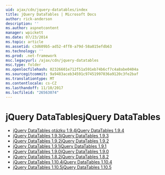 ```yaml
---
uid: ajax/cdn/jquery-datatables/index
title: jQuery DataTables | Microsoft Docs
author: rick-anderson
description: ''
ms.author: aspnetcontent
manager: wpickett
ms.date: 07/23/2014
ms.topic: article
ms.assetid: c3d609b5-ad52-4ff8-a79d-58a815efdb63
ms.technology: ''
ms.prod: .net-framework
msc.legacyurl: /ajax/cdn/jquery-datatables
msc.type: folder
ms.openlocfilehash: 02326601e712f51a591eb74b6cf7c4a8abe0404a
ms.sourcegitcommit: 9a9483aceb34591c97451997036a9120c3fe2baf
ms.translationtype: MT
ms.contentlocale: cs-CZ
ms.lasthandoff: 11/10/2017
ms.locfileid: "26563074"
---
```

<a name="jquery-datatables"></a><span data-ttu-id="32e8d-102">jQuery DataTables</span><span class="sxs-lookup"><span data-stu-id="32e8d-102">jQuery DataTables</span></span>
====================
- [<span data-ttu-id="32e8d-103">jQuery DataTables otázku 1.9.4</span><span class="sxs-lookup"><span data-stu-id="32e8d-103">jQuery DataTables 1.9.4</span></span>](cdnjquerydatatables194.md)
- [<span data-ttu-id="32e8d-104">jQuery DataTables 1.9.3</span><span class="sxs-lookup"><span data-stu-id="32e8d-104">jQuery DataTables 1.9.3</span></span>](cdnjquerydatatables193.md)
- [<span data-ttu-id="32e8d-105">jQuery DataTables 1.9.2</span><span class="sxs-lookup"><span data-stu-id="32e8d-105">jQuery DataTables 1.9.2</span></span>](cdnjquerydatatables192.md)
- [<span data-ttu-id="32e8d-106">jQuery DataTables 1.9.1</span><span class="sxs-lookup"><span data-stu-id="32e8d-106">jQuery DataTables 1.9.1</span></span>](cdnjquerydatatables191.md)
- [<span data-ttu-id="32e8d-107">jQuery DataTables 1.9.0</span><span class="sxs-lookup"><span data-stu-id="32e8d-107">jQuery DataTables 1.9.0</span></span>](cdnjquerydatatables190.md)
- [<span data-ttu-id="32e8d-108">jQuery DataTables 1.8.2</span><span class="sxs-lookup"><span data-stu-id="32e8d-108">jQuery DataTables 1.8.2</span></span>](cdnjquerydatatables182.md)
- [<span data-ttu-id="32e8d-109">jQuery DataTables 1.10.4</span><span class="sxs-lookup"><span data-stu-id="32e8d-109">jQuery DataTables 1.10.4</span></span>](cdnjquerydatatables104.md)
- [<span data-ttu-id="32e8d-110">jQuery DataTables 1.10.5</span><span class="sxs-lookup"><span data-stu-id="32e8d-110">jQuery DataTables 1.10.5</span></span>](cdnjquerydatatables105.md)
